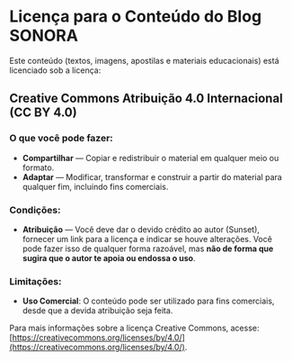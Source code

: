 # Licença para o Conteúdo do Blog SONORA

Este conteúdo (textos, imagens, apostilas e materiais educacionais) está licenciado sob a licença:

## Creative Commons Atribuição 4.0 Internacional (CC BY 4.0)

### O que você pode fazer:

- **Compartilhar** — Copiar e redistribuir o material em qualquer meio ou formato.
- **Adaptar** — Modificar, transformar e construir a partir do material para qualquer fim, incluindo fins comerciais.

### Condições:

- **Atribuição** — Você deve dar o devido crédito ao autor (Sunset), fornecer um link para a licença e indicar se houve alterações. Você pode fazer isso de qualquer forma razoável, mas **não de forma que sugira que o autor te apoia ou endossa o uso**.
  
### Limitações:

- **Uso Comercial**: O conteúdo pode ser utilizado para fins comerciais, desde que a devida atribuição seja feita.
  
Para mais informações sobre a licença Creative Commons, acesse: [https://creativecommons.org/licenses/by/4.0/](https://creativecommons.org/licenses/by/4.0/).